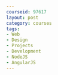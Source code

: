 ```yaml
---
courseid: 97617
layout: post
category: courses
tags:
- Web
- Design
- Projects
- Development
- NodeJS
- AngularJS
---
```

